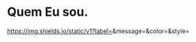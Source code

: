 # Quem Eu sou. 

https://img.shields.io/static/v1?label=<LABEL>&message=<MESSAGE>&color=<COLOR>&style=<STYLE>&logo=<LOGO>

- 👋 Hi, I’m ph
- 👀 I’m interested in ...
- 🌱 I’m currently learning ...
- 💞️ I’m looking to collaborate on ...
- 📫 How to reach me ...
- 😄 Pronouns: ...
- ⚡ Fun fact: ...

<!---
PH-CSS/PH-CSS is a ✨ special ✨ repository because its `README.md` (this file) appears on your GitHub profile.
You can click the Preview link to take a look at your changes.
--->
